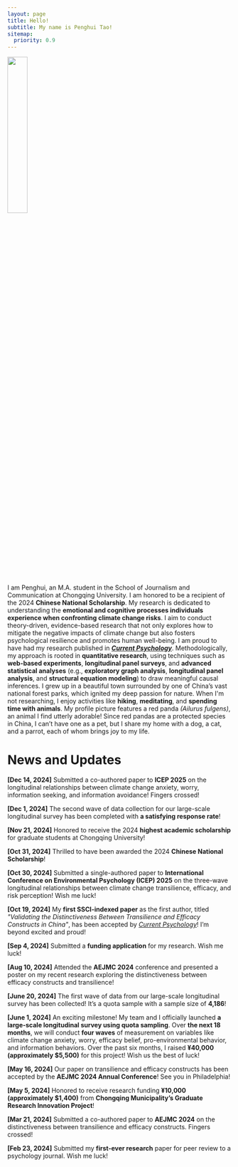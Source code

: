 ```yaml
---
layout: page
title: Hello!
subtitle: My name is Penghui Tao!
sitemap:
  priority: 0.9
---
```


<img src="{{ '/assets/img/penghui.png' | prepend: site.baseurl }}" id="about-img" style="width: 30%; max-width: 800px;">

<div id="describe-text">
	<p align="left">I am Penghui, an M.A. student in the School of Journalism and Communication at Chongqing University. I am honored to be a recipient of the 2024 <b>Chinese National Scholarship</b>. My research is dedicated to understanding the <b>emotional and cognitive processes individuals experience when confronting climate change risks</b>. I aim to conduct theory-driven, evidence-based research that not only explores how to mitigate the negative impacts of climate change but also fosters psychological resilience and promotes human well-being. I am proud to have had my research published in <a href="https://doi.org/10.1007/s12144-024-06864-y"><b><i>Current Psychology</i></b></a>. Methodologically, my approach is rooted in <b>quantitative research</b>, using techniques such as <b>web-based experiments</b>, <b>longitudinal panel surveys</b>, and <b>advanced statistical analyses</b> (e.g., <b>exploratory graph analysis</b>, <b>longitudinal panel analysis</b>, and <b>structural equation modeling</b>) to draw meaningful causal inferences. I grew up in a beautiful town surrounded by one of China’s vast national forest parks, which ignited my deep passion for nature. When I'm not researching, I enjoy activities like <b>hiking</b>, <b>meditating</b>, and <b>spending time with animals</b>. My profile picture features a red panda <i>(Ailurus fulgens)</i>, an animal I find utterly adorable! Since red pandas are a protected species in China, I can’t have one as a pet, but I share my home with a dog, a cat, and a parrot, each of whom brings joy to my life.</p>

<h1>News and Updates</h1>

<div id="updates" style="text-align: left;">
  <p><b>[Dec 14, 2024]</b> Submitted a co-authored paper to <b>ICEP 2025</b> on the longitudinal relationships between climate change anxiety, worry, information seeking, and information avoidance! Fingers crossed!</p>

  <p><b>[Dec 1, 2024]</b> The second wave of data collection for our large-scale longitudinal survey has been completed with <b>a satisfying response rate</b>!</p>

  <p><b>[Nov 21, 2024]</b> Honored to receive the 2024 <b>highest academic scholarship</b> for graduate students at Chongqing University!</p>

  <p><b>[Oct 31, 2024]</b> Thrilled to have been awarded the 2024 <b>Chinese National Scholarship</b>!</p>

  <p><b>[Oct 30, 2024]</b> Submitted a single-authored paper to <b>International Conference on Environmental Psychology (ICEP) 2025</b> on the three-wave longitudinal relationships between climate change transilience, efficacy, and risk perception! Wish me luck!</p>

  <p><b>[Oct 19, 2024]</b> My <b>first SSCI-indexed paper</b> as the first author, titled <i>"Validating the Distinctiveness Between Transilience and Efficacy Constructs in China"</i>, has been accepted by <i><a href="https://doi.org/10.1007/s12144-024-06864-y" target="_blank">Current Psychology</a></i>! I’m beyond excited and proud!</p>

  <p><b>[Sep 4, 2024]</b> Submitted a <b>funding application</b> for my research. Wish me luck!</p>

  <p><b>[Aug 10, 2024]</b> Attended the <b>AEJMC 2024</b> conference and presented a poster on my recent research exploring the distinctiveness between efficacy constructs and transilience!</p>

  <p><b>[June 20, 2024]</b> The first wave of data from our large-scale longitudinal survey has been collected! It’s a quota sample with a sample size of <b>4,186</b>!</p>

  <p><b>[June 1, 2024]</b> An exciting milestone! My team and I officially launched <b>a large-scale longitudinal survey using quota sampling</b>. Over <b>the next 18 months</b>, we will conduct <b>four waves</b> of measurement on variables like climate change anxiety, worry, efficacy belief, pro-environmental behavior, and information behaviors. Over the past six months, I raised <b>¥40,000 (approximately $5,500)</b> for this project! Wish us the best of luck!</p>

  <p><b>[May 16, 2024]</b> Our paper on transilience and efficacy constructs has been accepted by the <b>AEJMC 2024 Annual Conference</b>! See you in Philadelphia!</p>

  <p><b>[May 5, 2024]</b> Honored to receive research funding <b>¥10,000 (approximately $1,400)</b> from <b>Chongqing Municipality’s Graduate Research Innovation Project</b>!</p>

  <p><b>[Mar 21, 2024]</b> Submitted a co-authored paper to <b>AEJMC 2024</b> on the distinctiveness between transilience and efficacy constructs. Fingers crossed!</p>

  <p><b>[Feb 23, 2024]</b> Submitted my <b>first-ever research</b> paper for peer review to a psychology journal. Wish me luck!</p>
</div>
